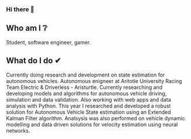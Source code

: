 ### Hi there 👋

## Who am I ❔
Student, software engineer, gamer.

## What do I do ✔
Currently doing research and development on state estimation for autonomous vehicles. Autonomous enigneer at Aritotle University Racing Team Electric & Driverless - Aristurtle. Currently researching and developing models and algorithms for autonomous vehicle driving, simulation and data validation. Also working with web apps and data analysis with Python. This year I researched and developed a robust solution for Autonomous Vehicle State estimation using an Extended Kalman Filter
algorithm. Analsysis was also performed on vehicle dynamic modelling and data driven solutions for velocity estimation using neural networks.

<!-- ## What do I use 💬 -->
<!-- Diehard Linux user, i3 wm, vim, your typical all-round command line setup. You can sometimes see VSCode open on my system on rare occasions. -->

<!-- ## Current work 💹 -->
<!-- Currently working with ROS2 to create a C++ package for autonomous state estimation based on sensor data fusion with a dynamic vehicle model. --> 
<!--
## Currently learning💭
Tensorflow, using the Keras API's.

## Currently working on💹
Creating a (currently secret) web app, that will revolutionize post-COVID housing.

**e-left/e-left** is a ✨ _special_ ✨ repository because its `README.md` (this file) appears on your GitHub profile.

Here are some ideas to get you started:

- 🔭 I’m currently working on ...
- 🌱 I’m currently learning ...
- 👯 I’m looking to collaborate on ...
- 🤔 I’m looking for help with ...
- 💬 Ask me about ...
- 📫 How to reach me: ...
- 😄 Pronouns: ...
- ⚡ Fun fact: ...
-->
